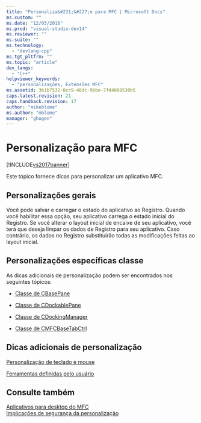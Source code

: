 ```yaml
---
title: "Personaliza&#231;&#227;o para MFC | Microsoft Docs"
ms.custom: ""
ms.date: "12/03/2016"
ms.prod: "visual-studio-dev14"
ms.reviewer: ""
ms.suite: ""
ms.technology: 
  - "devlang-cpp"
ms.tgt_pltfrm: ""
ms.topic: "article"
dev_langs: 
  - "C++"
helpviewer_keywords: 
  - "personalizações, Extensões MFC"
ms.assetid: 3b1b7532-8cc9-48dc-9bbe-7fd4060530b5
caps.latest.revision: 21
caps.handback.revision: 17
author: "mikeblome"
ms.author: "mblome"
manager: "ghogen"
---
```

# Personaliza&#231;&#227;o para MFC
[!INCLUDE[vs2017banner](../assembler/inline/includes/vs2017banner.md)]

Este tópico fornece dicas para personalizar um aplicativo MFC.  
  
## Personalizações gerais  
 Você pode salvar e carregar o estado do aplicativo ao Registro.  Quando você habilitar essa opção, seu aplicativo carrega o estado inicial do Registro.  Se você alterar o layout inicial de encaixe de seu aplicativo, você terá que deseja limpar os dados de Registro para seu aplicativo.  Caso contrário, os dados no Registro substituirão todas as modificações feitas ao layout inicial.  
  
## Personalizações específicas classe  
 As dicas adicionais de personalização podem ser encontrados nos seguintes tópicos:  
  
-   [Classe de CBasePane](../mfc/reference/cbasepane-class.md)  
  
-   [Classe de CDockablePane](../Topic/CDockablePane%20Class.md)  
  
-   [Classe de CDockingManager](../mfc/reference/cdockingmanager-class.md)  
  
-   [Classe de CMFCBaseTabCtrl](../mfc/reference/cmfcbasetabctrl-class.md)  
  
## Dicas adicionais de personalização  
 [Personalização de teclado e mouse](../mfc/keyboard-and-mouse-customization.md)  
  
 [Ferramentas definidas pelo usuário](../Topic/User-defined%20Tools.md)  
  
## Consulte também  
 [Aplicativos para desktop do MFC](../mfc/mfc-desktop-applications.md)   
 [Implicações de segurança da personalização](../Topic/Security%20Implications%20of%20Customization.md)